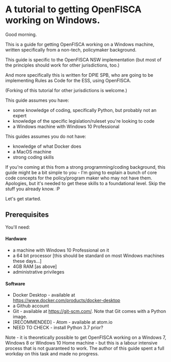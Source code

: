 # A tutorial to getting OpenFISCA working on Windows.

Good morning.

This is a guide for getting OpenFISCA working on a Windows machine, written specifically from a non-tech, policymaker background.

This guide is specific to the OpenFISCA NSW implementation (but most of the principles should work for other jurisdictions, too.)

And more specifically this is written for DPIE SPB, who are going to be implementing Rules as Code for the ESS, using OpenFISCA.

(Forking of this tutorial for other jurisdictions is welcome.)

This guide assumes you have:
- some knowledge of coding, specifically Python, but probably not an expert
- knowledge of the specific legislation/ruleset you're looking to code
- a Windows machine with Windows 10 Professional

This guides assumes you do not have:
- knowledge of what Docker does
- a MacOS machine
- strong coding skills

If you're coming at this from a strong programming/coding background, this guide might be a bit simple to you - I'm going to explain a bunch of core code concepts for the policy/program maker who may not have them. 
Apologies, but it's needed to get these skills to a foundational level. Skip the stuff you already know. :P

Let's get started.

## Prerequisites

You'll need: 

#### Hardware
- a machine with Windows 10 Professional on it
- a 64 bit processor [this should be standard on most Windows machines these days...]
- 4GB RAM [as above]
- administrative privileges

#### Software
- Docker Desktop - available at https://www.docker.com/products/docker-desktop
- a Github account
- Git - available at https://git-scm.com/. Note that Git comes with a Python image. 
- [RECOMMENDED] - Atom - available at atom.io
- NEED TO CHECK - install Python 3.7 prior? 

Note - it is theoretically possible to get OpenFISCA working on a Windows 7, Windows 8 or Windows 10 Home machine - but this is a labour intensive process that is not guaranteed to work.
The author of this guide spent a full workday on this task and made no progress. 

